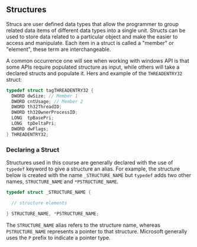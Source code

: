 ## Structures
Strucs are user defined data types that allow the programmer to group related data items of different data types into a single unit. Structs can be used to store data related to a particular object and make the easier to access and manipulate. Each item in a struct is called a "member" or "element", these term are interchangeable.

A common occurrence one will see when working with windows API is that some APIs require populated structure as input, while others will take a declared structs and populate it. Hers and example of the `THREADENTRY32` struct:

```c
typedef struct tagTHREADENTRY32 {
  DWORD dwSize; // Member 1
  DWORD cntUsage; // Member 2
  DWORD th32ThreadID;
  DWORD th32OwnerProcessID;
  LONG  tpBasePri;
  LONG  tpDeltaPri;
  DWORD dwFlags;
} THREADENTRY32; 
```

### Declaring a Struct
Structures used in this course are generally declared with the use of `typedef` keyword to give a structure an alias. For example, the structure below is created with the name `_STRUCTURE_NAME` but `typedef` adds two other names, `STRUCTURE_NAME` and `*PSTRUCTURE_NAME`.

```c
typedef struct _STRUCTURE_NAME {

  // structure elements

} STRUCTURE_NAME, *PSTRUCTURE_NAME;
```

The `STRUCTURE_NAME` alias refers to the structure name, whereas `PSTRUCTURE_NAME` represents a pointer to that structure. Microsoft generally uses the `P` prefix to indicate a pointer type.


